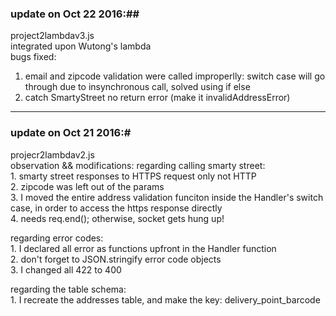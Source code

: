 ### update on Oct 22 2016:##

project2lambdav3.js  
integrated upon Wutong's lambda   
bugs fixed:  
 1. email and zipcode validation were called improperlly: switch case will go through due to insynchronous call, solved using if else
 2. catch SmartyStreet no return error (make it invalidAddressError) 
 
      
--------------------
### update on Oct 21 2016:#  
projecr2lambdav2.js  
observation && modifications:
 regarding calling smarty street:   
       1. smarty street responses to HTTPS request only not HTTP  
       2. zipcode was left out of the params   
       3. I moved the entire address validation funciton inside the Handler's switch case, in order to access the https response directly  
       4. needs req.end(); otherwise, socket gets hung up!

 regarding error codes:   
       1. I declared all error as functions upfront in the Handler function   
       2. don't forget to JSON.stringify error code objects   
       3. I changed all 422 to 400   

regarding the table schema:  
       1. I recreate the addresses table, and make the key: delivery_point_barcode
